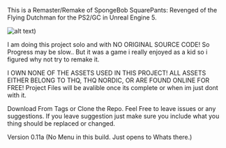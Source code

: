 This is a Remaster/Remake of SpongeBob SquarePants: Revenged of the Flying Dutchman for the PS2/GC in Unreal Engine 5.

![alt text](https://imgur.com/RYYuhPE))

I am doing this project solo and with NO ORIGINAL SOURCE CODE! So Progress may be slow.. 
But it was a game i really enjoyed as a kid so i figured why not try to remake it.

I OWN NONE OF THE ASSETS USED IN THIS PROJECT! ALL ASSETS EITHER BELONG TO THQ, THQ NORDIC, OR ARE FOUND ONLINE FOR FREE!
Project Files will be avalible once its complete or when im just dont with it.

Download From Tags or Clone the Repo. Feel Free to leave issues or any suggestions. If you leave suggestion just make sure you include what you thing should be replaced or changed.

Version 0.11a
(No Menu in this build. Just opens to Whats there.)
